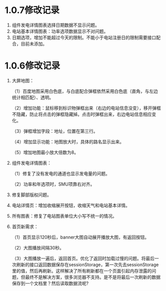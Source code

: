 # 1.0.7修改记录
1. 组件发电详情图表选择日期数据不显示问题。
2. 电站基本详情图表：功率选项数据显示不对问题。
3. 日期选项，增加不能超过今天的限制。不能小于电站注册日的限制需要接口配合，目前未添加。


# 1.0.6修改记录

1. 大屏地图：

	（1）百度地图采用白色底，与白底配合弹框依然采用白色底（直角，与左边统计相匹配）、透明。

	（2）增加功能：鼠标移到标识物弹框出来（右边的电站信息没变），移开弹框不隐藏，防止将点击的弹框隐藏掉。点击时弹框出来，右边电站信息相应变化。

	（3）弹框增加字段：地址，位置在第三行。

	（4）增加显示功能：地图放大时，具体的路名显示出来。

	（5）增加地图最小放大倍数为8。

2. 组件发电详情图表：

	（1）修复了没有发电的通道也显示发电量的问题。

	（2）功率和年选项时，SMU项靠右对齐。

3. 修复脚部版权问题。

4. 电站详情页：增加收缩展开按钮，收缩天气和电站基本详情。

5. 所有图表：修复了电站图表单位大小写不统一的情况。

6. 首页新需求：

	（1）首页显示120秒后，banner大图自动展开播放大图，有返回按钮。 

	（2）大图播放间隔30秒。 

	（3）大图播放一遍后，返回首页。优化了返回时加载过慢的问题。将最后一次刷新的接口返回数据保存在sessionStorage，第一次先去sessionStorage里的值，然后再刷新。这样解决了所有刷新都在一个页面引起内存泄露的问题，但最终不是解决方案，很多浏览器不支持。是不是将最后一次刷新的数据保存到一个文档里？然后读取数据流呢?